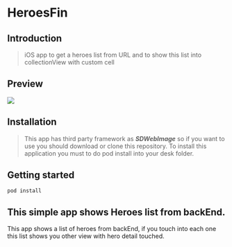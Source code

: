 # HeroesFin

## Introduction

> iOS app to get a heroes list from URL and to show this list into collectionView with custom cell 

## Preview
![](https://github.com/AlanCasasArevalo/HeroesFin/blob/master/HeroesFin.gif)

## Installation

> This app has third party framework as ***SDWebImage*** so if you want to use you should download or clone this repository. To install this application you must to do pod install into your desk folder.  

## Getting started

`pod install`

## This simple app shows Heroes list from backEnd.

This app shows a list of heroes from backEnd, if you touch into each one this list shows you other view with hero detail touched. 
